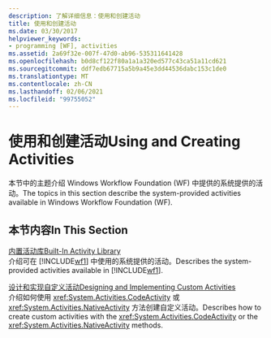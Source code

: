```yaml
---
description: 了解详细信息：使用和创建活动
title: 使用和创建活动
ms.date: 03/30/2017
helpviewer_keywords:
- programming [WF], activities
ms.assetid: 2a69f32e-007f-47d0-ab96-535311641428
ms.openlocfilehash: b0d8cf122f80a1a1a320ed577c43ca51a11cd621
ms.sourcegitcommit: ddf7edb67715a5b9a45e3dd44536dabc153c1de0
ms.translationtype: MT
ms.contentlocale: zh-CN
ms.lasthandoff: 02/06/2021
ms.locfileid: "99755052"
---
```

# <a name="using-and-creating-activities"></a><span data-ttu-id="3aefc-103">使用和创建活动</span><span class="sxs-lookup"><span data-stu-id="3aefc-103">Using and Creating Activities</span></span>

<span data-ttu-id="3aefc-104">本节中的主题介绍 Windows Workflow Foundation (WF) 中提供的系统提供的活动。</span><span class="sxs-lookup"><span data-stu-id="3aefc-104">The topics in this section describe the system-provided activities available in Windows Workflow Foundation (WF).</span></span>  
  
## <a name="in-this-section"></a><span data-ttu-id="3aefc-105">本节内容</span><span class="sxs-lookup"><span data-stu-id="3aefc-105">In This Section</span></span>  

 [<span data-ttu-id="3aefc-106">内置活动库</span><span class="sxs-lookup"><span data-stu-id="3aefc-106">Built-In Activity Library</span></span>](net-framework-4-5-built-in-activity-library.md)  
 <span data-ttu-id="3aefc-107">介绍可在 [!INCLUDE[wf1](../../../includes/wf1-md.md)] 中使用的系统提供的活动。</span><span class="sxs-lookup"><span data-stu-id="3aefc-107">Describes the system-provided activities available in [!INCLUDE[wf1](../../../includes/wf1-md.md)].</span></span>  
  
 [<span data-ttu-id="3aefc-108">设计和实现自定义活动</span><span class="sxs-lookup"><span data-stu-id="3aefc-108">Designing and Implementing Custom Activities</span></span>](designing-and-implementing-custom-activities.md)  
 <span data-ttu-id="3aefc-109">介绍如何使用 <xref:System.Activities.CodeActivity> 或 <xref:System.Activities.NativeActivity> 方法创建自定义活动。</span><span class="sxs-lookup"><span data-stu-id="3aefc-109">Describes how to create custom activities with the <xref:System.Activities.CodeActivity> or the <xref:System.Activities.NativeActivity> methods.</span></span>
